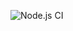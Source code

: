 ![Node.js CI](https://github.com/IDPArchitect/node_example/actions/workflows/node.js.yml/badge.svg)
